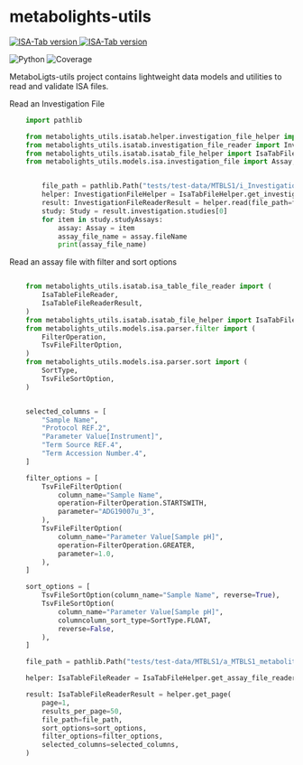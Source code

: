 # metabolights-utils






<a href="https://isa-specs.readthedocs.io/en/latest/isatab.html" target="_blank">
    <img src="https://img.shields.io/badge/ISA--Tab-v1.0-dark_blue" alt="ISA-Tab version">
</a>
<a href="https://github.com/EBI-Metabolights/MtblsWS-Py" target="_blank">
    <img src="https://img.shields.io/badge/MetaboLights-v2.0.0-dark_blue" alt="ISA-Tab version">
</a>


![Python](https://img.shields.io/badge/Python-3.8%7C3.9-dark_blue)
![Coverage](https://img.shields.io/badge/Coverge-81%-dark_blue)

MetaboLigts-utils project contains lightweight data models and utilities to read and validate ISA files.

Read an Investigation File
```python 
    import pathlib

    from metabolights_utils.isatab.helper.investigation_file_helper import InvestigationFileHelper
    from metabolights_utils.isatab.investigation_file_reader import InvestigationFileReaderResult
    from metabolights_utils.isatab.isatab_file_helper import IsaTabFileHelper
    from metabolights_utils.models.isa.investigation_file import Assay, Study


        file_path = pathlib.Path("tests/test-data/MTBLS1/i_Investigation.txt")
        helper: InvestigationFileHelper = IsaTabFileHelper.get_investigation_file_reader()
        result: InvestigationFileReaderResult = helper.read(file_path=file_path)
        study: Study = result.investigation.studies[0]
        for item in study.studyAssays:
            assay: Assay = item
            assay_file_name = assay.fileName
            print(assay_file_name)
```




Read an assay file with filter and sort options
```python

    from metabolights_utils.isatab.isa_table_file_reader import (
        IsaTableFileReader,
        IsaTableFileReaderResult,
    )
    from metabolights_utils.isatab.isatab_file_helper import IsaTabFileHelper
    from metabolights_utils.models.isa.parser.filter import (
        FilterOperation,
        TsvFileFilterOption,
    )
    from metabolights_utils.models.isa.parser.sort import (
        SortType,
        TsvFileSortOption,
    )


    selected_columns = [
        "Sample Name",
        "Protocol REF.2",
        "Parameter Value[Instrument]",
        "Term Source REF.4",
        "Term Accession Number.4",
    ]

    filter_options = [
        TsvFileFilterOption(
            column_name="Sample Name",
            operation=FilterOperation.STARTSWITH,
            parameter="ADG19007u_3",
        ),
        TsvFileFilterOption(
            column_name="Parameter Value[Sample pH]",
            operation=FilterOperation.GREATER,
            parameter=1.0,
        ),
    ]

    sort_options = [
        TsvFileSortOption(column_name="Sample Name", reverse=True),
        TsvFileSortOption(
            column_name="Parameter Value[Sample pH]",
            columncolumn_sort_type=SortType.FLOAT,
            reverse=False,
        ),
    ]

    file_path = pathlib.Path("tests/test-data/MTBLS1/a_MTBLS1_metabolite_profiling_NMR_spectroscopy.txt")

    helper: IsaTableFileReader = IsaTabFileHelper.get_assay_file_reader()

    result: IsaTableFileReaderResult = helper.get_page(
        page=1,
        results_per_page=50,
        file_path=file_path,
        sort_options=sort_options,
        filter_options=filter_options,
        selected_columns=selected_columns,
    )
```